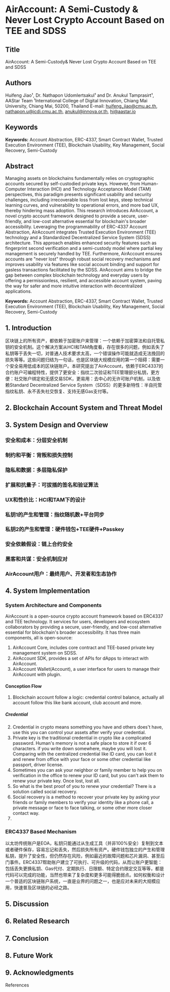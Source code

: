 # AirAccount: A Semi-Custody & Never Lost Crypto Account Based on TEE and SDSS
## Title
AirAccount: A Semi-Custody& Never Lost Crypto Account Based on TEE and SDSS

## Authors
Huifeng Jiao¹, Dr. Nathapon Udomlertsakul¹ and Dr. Anukul Tamprasirt¹, AAStar Team
¹International College of Digital Innovation, Chiang Mai University, Chiang Mai, 50200, Thailand
E-mail: huifeng_jiao@cmu.ac.th, nathapon.u@icdi.cmu.ac.th, anukul@innova.or.th, hi@aastar.io

## Keywords
**Keywords:** Account Abstraction, ERC-4337, Smart Contract Wallet, Trusted Execution Environment (TEE), Blockchain Usability, Key Management, Social Recovery, Semi-Custody

## Abstract
Managing assets on blockchains fundamentally relies on cryptographic accounts secured by self-custodied private keys. However, from Human-Computer Interaction (HCI) and Technology Acceptance Model (TAM) perspectives, this paradigm presents significant usability and security challenges, including irrecoverable loss from lost keys, steep technical learning curves, and vulnerability to operational errors, and more bad UX, thereby hindering mass adoption. This research introduces AirAccount, a novel crypto account framework designed to provide a secure, user-friendly, and low-cost alternative essential for blockchain's broader accessibility. Leveraging the programmability of ERC-4337 Account Abstraction, AirAccount integrates Trusted Execution Environment (TEE) technology and a Standardized Decentralized Service System (SDSS) architecture. This approach enables enhanced security features such as fingerprint second verification and a semi-custody model where partial key management is securely handled by TEE. Furthermore, AirAccount ensures accounts are "never lost" through robust social recovery mechanisms and improves usability via features like social account binding and support for gasless transactions facilitated by the SDSS. AirAccount aims to bridge the gap between complex blockchain technology and everyday users by offering a permissionless, resilient, and accessible account system, paving the way for safer and more intuitive interaction with decentralized applications.

**Keywords:** Account Abstraction, ERC-4337, Smart Contract Wallet, Trusted Execution Environment (TEE), Blockchain Usability, Key Management, Social Recovery, Semi-Custody

## 1. Introduction
区块链上的所有资产，都依赖于加密账户来管理：一个依赖于加密算法和自托管私钥的安全机制。这个解决方案从HCI和TAM角度看，存在很多的问题，例如丢失了私钥等于丢失一切，对普通人技术要求太高，一个错误操作可能就造成无法挽回的损失等等。这些问题归结为一句话，也是区块链大规模应用的第一个阻碍：需要一个安全易用低成本的区块链账户。本研究提出了AirAccount，依赖于ERC4337的合约账户可编程特性，提供了更安全：指纹二次验证和TEE管理部分私钥，更方便：社交账户绑定和无感交易SDK，更易用：去中心的无许可账户机制，以及依赖Standard Decentralized Service System（SDSS）的更多新特性：半自托管指纹私钥、永不丢失社交恢复、支持无感Gas支付等。
## 2. Blockchain Account System and Threat Model
## 3. System Design and Overview
### 安全和成本：分层安全机制
### 制约和平衡：背叛和损失控制
### 隐私和数据：多层隐私保护
### 扩展和抗量子：可拔插的签名和验证算法
### UX和性价比：HCI和TAM下的设计
### 私钥1的产生和管理：指纹随机数+平台同步
### 私钥2的产生和管理：硬件钱包+TEE硬件+Passkey
### 安全依赖假设：链上合约安全
### 黑客和共谋：安全机制应对
### AirAccount用户：最终用户、开发者和生态协作
## 4. System Implementation
### System Architecture and Components
AirAccount is a open-source crypto account framework based on ERC4337 and TEE technology.
It services for users, developers and ecosystem collaborators by providing a secure, user-friendly, and low-cost alternative essential for blockchain's broader accessibility.
It has three main components, all is open-source:
1. AirAccount Core, includes core contract and TEE-based private key management system on SDSS.
2. AirAccount SDK, provides a set of APIs for dApps to interact with AirAccount.
3. AirAccount Wallet(Account), a user interface for users to manage their AirAccount with plugin.
#### Conception Flow
1. Blockchain account follow a logic: credential control balance, actually all account follow this like bank account, club account and more.
##### Credential
2. Credential in crypto means something you have and others does't have, use this you can control your assets after verify your credential.
3. Private key is the traditional credential in crypto like a complicated password. Human's memory is not a safe place to store it if over 6 characters. if you write down somewhere, maybe you will lost it. Comparing with the centralized credential like ID card, you can lost it and renew from office with your face or some other credential like passport, driver license.
4. Sometimes you can ask your neighbor or family member to help you on verification in the office to renew your ID card, but you can't ask them to renew your private key. Once lost, lost all.
5. So what is the best proof of you to renew your credential? There is a solution called social recovery.
6. Social recovery is a method to recover your private key by asking your friends or family members to verify your identity like a phone call, a private message or face to face talking, or some other more closer contact way.
7. 
### ERC4337 Based Mechanism
以太坊传统账户是EOA，私钥只能通过从生成工具（并非100%安全）复制到文本或者硬件保存，容易忘记和丢失，然后损失所有资产。硬件钱包独立的产生和管理私钥，提升了安全性，但仍然存在风险，例如最近的故障问题和芯片漏洞、甚至后门事件。ERC4337帮助账户建立了可执行、可升级的代码，从而让账户更智能：包括丢失更换私钥、Gas代付、定期执行、日限额、特定合约限定交互等等，都是代码可以完成的功能，当然也带来了复杂度和更多可能得脆弱点。如何权衡和设计一个普适的区块链账户系统，一直是业界的问题之一，也是应对未来的大规模应用，快速普及区块链的必经之路。



## 5. Discussion
## 6. Related Research
## 7. Conclusion
## 8. Future Work
## 9. Acknowledgments

References
